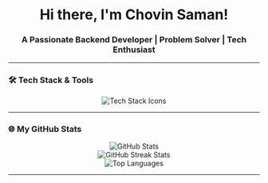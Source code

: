 <h1 align="center">Hi there, I'm Chovin Saman! </h1>
<h3 align="center">A Passionate Backend Developer | Problem Solver | Tech Enthusiast</h3>

---




### 🛠️ **Tech Stack & Tools**
<p align="center">
  <img src="https://skillicons.dev/icons?i=java,spring,docker,kubernetes,linux,python,mysql,postgres,git,html,css,js,react" alt="Tech Stack Icons" />
</p>

---



### 🌐 **My GitHub Stats**
<p align="center">
  <img src="https://github-readme-stats.vercel.app/api?username=Ch0vin&show_icons=true&theme=radical&count_private=true&hide_border=true" alt="GitHub Stats" />
  <br />
  <img src="https://github-readme-streak-stats.herokuapp.com/?user=Ch0vin&theme=radical&hide_border=true" alt="GitHub Streak Stats" />
  <br />
  <img src="https://github-readme-stats.vercel.app/api/top-langs/?username=Ch0vin&layout=compact&theme=radical&hide_border=true" alt="Top Languages" />
</p>

---
